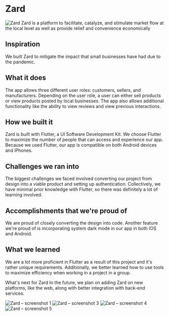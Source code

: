 # Zard
<img src="https://challengepost-s3-challengepost.netdna-ssl.com/photos/production/software_thumbnail_photos/001/181/605/datas/medium.png" alt="Zard"/>
Zard is a platform to facilitate, catalyze, and stimulate market flow at the local level as well as provide relief and convenience economically

## Inspiration
We built Zard to mitigate the impact that small businesses have had due to the pandemic.

## What it does
The app allows three different user roles: customers, sellers, and manufacturers. Depending on the user role, a user can either sell products or view products posted by local businesses. The app also allows additional functionality like the ability to view reviews and view previous interactions.

## How we built it
Zard is built with Flutter, a UI Software Development Kit. We choose Flutter to maximize the number of people that can access and experience our app. Because we used Flutter, our app is compatible on both Android devices and iPhones.

## Challenges we ran into
The biggest challenges we faced involved converting our project from design into a viable product and setting up authentication. Collectively, we have minimal prior knowledge with Flutter, so there was definitely a lot of learning involved.

## Accomplishments that we're proud of
We are proud of closely converting the design into code. Another feature we're proud of is incorporating system dark mode in our app in both IOS and Android.

## What we learned
We are a lot more proficient in Flutter as a result of this project and it's rather unique requirements. Additionally, we better learned how to use tools to maximize efficiency when working in a project in a group.

What's next for Zard
In the future, we plan on adding Zard on new platforms, like the web, along with better integration with back-end services.

<img src="https://challengepost-s3-challengepost.netdna-ssl.com/photos/production/software_photos/001/182/231/datas/gallery.jpg" alt="Zard – screenshot 1"/>
<img src="https://challengepost-s3-challengepost.netdna-ssl.com/photos/production/software_photos/001/182/232/datas/gallery.jpg" alt="Zard – screenshot 3"/>  
<img src="https://challengepost-s3-challengepost.netdna-ssl.com/photos/production/software_photos/001/182/227/datas/gallery.jpg" alt="Zard – screenshot 4"/>
<img src="https://challengepost-s3-challengepost.netdna-ssl.com/photos/production/software_photos/001/182/223/datas/gallery.jpg" alt="Zard – screenshot 5"/>
